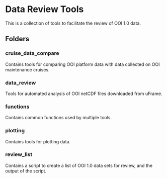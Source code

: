 # Data Review Tools
This is a collection of tools to facilitate the review of OOI 1.0 data.

## Folders
### cruise\_data\_compare
Contains tools for comparing OOI platform data with data collected on OOI maintenance cruises.

### data_review
Tools for automated analysis of OOI netCDF files downloaded from uFrame.

### functions
Contains common functions used by multiple tools.

### plotting
Contains tools for plotting data.

### review_list
Contains a script to create a list of OOI 1.0 data sets for review, and the output of the script.